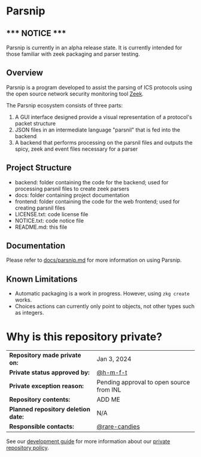 # Parsnip

## \*\*\* NOTICE \*\*\*
Parsnip is currently in an alpha release state. It is currently intended for those familiar with zeek packaging and parser testing.

## Overview
Parsnip is a program developed to assist the parsing of ICS protocols using the open source network security monitoring tool [Zeek](https://github.com/zeek/zeek.git).

The Parsnip ecosystem consists of three parts:
1. A GUI interface designed provide a visual representation of a protocol's packet structure
2. JSON files in an intermediate language "parsnil" that is fed into the backend
3. A backend that performs processing on the parsnil files and outputs the spicy, zeek and event files necessary for a parser

## Project Structure

* backend: folder containing the code for the backend; used for processing parsnil files to create zeek parsers
* docs: folder containing project documentation
* frontend: folder containing the code for the web frontend; used for creating parsnil files
* LICENSE.txt: code license file
* NOTICE.txt: code notice file
* README.md: this file

## Documentation

Please refer to [docs/parsnip.md](docs/parsnip.md) for more information on using Parsnip.

## Known Limitations
* Automatic packaging is a work in progress. However, using `zkg create` works.
* Choices actions can currently only point to objects, not other types such as integers.

# Why is this repository private? #

|                                       |                                        |
| ------------------------------------- | -------------------------------------- |
| **Repository made private on:**       | Jan 3, 2024                           |
| **Private status approved by:**       | [@h-m-f-t](https://github.com/h-m-f-t)     |
| **Private exception reason:**         | Pending approval to open source from INL |
| **Repository contents:**              | ADD ME |
| **Planned repository deletion date:** | N/A                                    |
| **Responsible contacts:**             | [@rare-candies](https://github.com/rare-candies) |

See our [development guide](https://github.com/cisagov/development-guide#readme)
for more information about our [private repository
policy](https://github.com/cisagov/development-guide/blob/develop/open-source-policy/practice.md#private-repositories).
